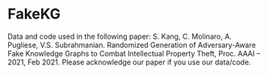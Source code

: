 # FakeKG
Data and code used in the following paper:
S. Kang, C. Molinaro, A. Pugliese, V.S. Subrahmanian. Randomized Generation of Adversary-Aware Fake Knowledge Graphs to Combat Intellectual Property Theft, Proc. AAAI – 2021, Feb 2021.
Please acknowledge our paper if you use our data/code.
